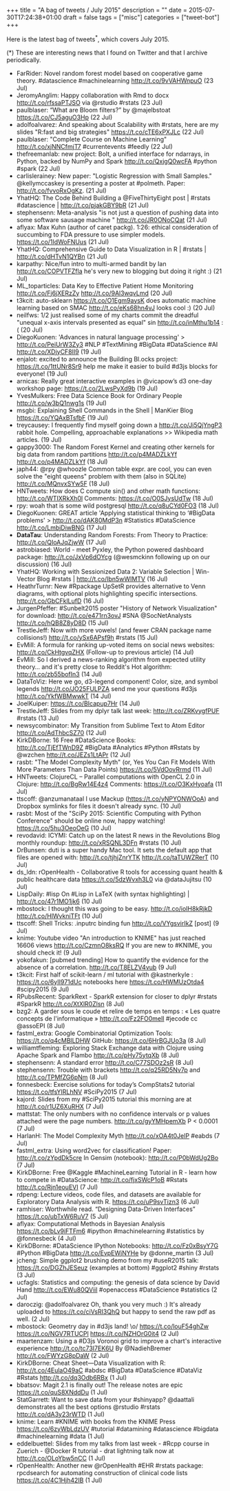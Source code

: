 +++
title = "A bag of tweets / July 2015"
description = ""
date = 2015-07-30T17:24:38+01:00
draft = false
tags = ["misc"]
categories = ["tweet-bot"]
+++

Here is the latest bag of tweets<sup>*</sup>, which covers July 2015.

<!--more-->

(*) These are interesting news that I found on Twitter and that I archive periodically.

* FarRider: Novel random forest model based on cooperative game theory. #datascience #machinelearning <http://t.co/9vVAHWnpuO> (23 Jul)
* JeromyAnglim: Happy collaboration with Rmd to docx <http://t.co/rfssaPTJSO> via @rstudio #rstats (23 Jul)
* paulblaser: “What are Bloom filters?” by @majelbstoat <https://t.co/CJ5aguO3Hp> (22 Jul)
* adolfoalvarez: And speaking about Scalability with #rstats, here are my slides "R:fast and big strategies" <https://t.co/cTE6xPXJLc> (22 Jul)
* paulblaser: "Complete Course on Machine Learning" <http://t.co/xjNNCfmjT7> #currentevents #feedly (22 Jul)
* thefreemanlab: new project: Bolt, a unified interface for ndarrays, in Python, backed by NumPy and Spark <http://t.co/QxjgQ0wcFA> #python #spark (22 Jul)
* carlislerainey: New paper: "Logistic Regression with Small Samples." @kellymccaskey is presenting a poster at #polmeth. Paper: <http://t.co/fvvoRxOgKz>. (21 Jul)
* YhatHQ: The Code Behind Building a @FiveThirtyEight post | #rstats #datascience | <http://t.co/pjakGBY9bR> (21 Jul)
* stephensenn: Meta-analysis "is not just a question of pushing data into some software sausage machine " <http://t.co/JR0ONoCQat> (21 Jul)
* aflyax: Max Kuhn (author of caret packg). 1:26: ethical consideration of succumbing to FDA pressure to use simpler models. <https://t.co/1IdWoFNUus> (21 Jul)
* YhatHQ: Comprehensive Guide to Data Visualization in R | #rstats | <http://t.co/dHTvN1QYBn> (21 Jul)
* karpathy: Nice/fun intro to multi-armed bandit by Ian <http://t.co/COPVTFZfla> he's very new to blogging but doing it right :) (21 Jul)
* ML_toparticles: Data Key to Effective Patient Home Monitoring <http://t.co/Fj6jXERzZy> <http://t.co/9Al3wqvLmd> (20 Jul)
* t3kcit: auto-sklearn <https://t.co/O1Egm9aysK> does automatic machine learning based on SMAC <http://t.co/eKs68hn4vJ> looks cool :) (20 Jul)
* neilfws: 1/2 just realised some of my charts commit the dreadful "unequal x-axis intervals presented as equal" sin <http://t.co/inMthu1b14> :( (20 Jul)
* DiegoKuonen: 'Advances in natural language processing' > <http://t.co/PeiUrW3Zy3> #NLP #TextMining #BigData #DataScience #AI <http://t.co/XDjyCF8II9> (19 Jul)
* enjalot: excited to announce the Building Bl.ocks project: <https://t.co/1ttUNr8Sr9> help me make it easier to build #d3js blocks for everyone! (19 Jul)
* arnicas: Really great interactive examples in @vicapow’s d3 one-day workshop page: <https://t.co/2LwsPyXd9b> (19 Jul)
* YvesMulkers: Free Data Science Book for Ordinary People <http://t.co/w3bQ1nwg1s> (19 Jul)
* msgbi: Explaining Shell Commands in the Shell | ManKier Blog <https://t.co/YQAxBTsfbF> (19 Jul)
* treycausey: I frequently find myself going down a <http://t.co/Ji5QjYngP3> rabbit hole. Compelling, approachable explanations >> Wikipedia math articles. (19 Jul)
* gappy3000: The Random Forest Kernel and creating other kernels for big data from random partitions <http://t.co/p4MADZLkYf> <http://t.co/p4MADZLkYf> (18 Jul)
* japh44: @rpy @whoozle Common table expr. are cool, you can even solve the "eight queens" problem with them (also in SQLite) <http://t.co/MQnvxSYw5F> (18 Jul)
* HNTweets: How does C compute sin() and other math functions: <http://t.co/WTIXRkXh0l> Comments: <https://t.co/O0SJysUdTw> (18 Jul)
* rpy: woah that is some wild postgresql <http://t.co/q8uCYd0FO3> (18 Jul)
* DiegoKuonen: GREAT article 'Applying statistical thinking to ‘#BigData problems' > <http://t.co/dAK80MdP3n> #Statistics #DataScience <http://t.co/LmbjDiwBNG> (17 Jul)
* __DataTau__: Understanding Random Forests: From Theory to Practice: <http://t.co/QIoAJqZjwW> (17 Jul)
* astrobiased: World - meet Pyxley, the Python powered dashboard package: <http://t.co/JxVp6dOYcg> (@wesmckinn following up on our discussion) (16 Jul)
* YhatHQ: Working with Sessionized Data 2: Variable Selection | Win-Vector Blog #rstats | <http://t.co/Ibn5wWIMTV> (16 Jul)
* HeathrTurnr: New #Rpackage UpSetR provides alternative to Venn diagrams, with optional plots highlighting specific intersections. <http://t.co/GbCFklLufD> (16 Jul)
* JurgenPfeffer: #Sunbelt2015 poster "History of Network Visualization" for download: <http://t.co/e471rn3ovJ> #SNA @SocNetAnalysts <http://t.co/hQB8Z8yD8D> (15 Jul)
* TrestleJeff: Now with more vowels! (and fewer CRAN package name collisions!) <http://t.co/ySx6APsf9h> #rstats (15 Jul)
* EvMill: A formula for ranking up-voted items on social news websites: <http://t.co/CkHtgvqZHX>  (Follow-up to previous article) (14 Jul)
* EvMill: So I derived a news-ranking algorithm from expected utility theory… and it's pretty close to Reddit's Hot algorithm: <http://t.co/zb55bofIn3> (14 Jul)
* DataToViz: Here we go, d3-legend component! Color, size, and symbol legends <http://t.co/JO25FULPZA> send me your questions #d3js <http://t.co/YkfWBMwwkT> (14 Jul)
* JoelKuiper: <https://t.co/BIcapup7Hr> (14 Jul)
* TrestleJeff: Slides from my dplyr talk last week: <http://t.co/ZRKvygfPUF> #rstats (13 Jul)
* newsycombinator: My Transition from Sublime Text to Atom Editor <http://t.co/AdThbcSZ70> (12 Jul)
* KirkDBorne: 16 Free #DataScience Books: <http://t.co/TjEfTWnD9Z> #BigData #Analytics #Python #Rstats by @wzchen <http://t.co/JEZs1LtAPr> (12 Jul)
* rasbt: "The Model Complexity Myth"  (or, Yes You Can Fit Models With More Parameters Than Data Points) <https://t.co/5VdOovRrmd> (11 Jul)
* HNTweets: ClojureCL – Parallel computations with OpenCL 2.0 in Clojure: <http://t.co/BgRw14E4z4> Comments: <https://t.co/O3KxHyoafa> (11 Jul)
* ttscoff: @anzumanataal I use Mackup (<https://t.co/yNPYONWOoA>) and Dropbox symlinks for files it doesn't already sync. (10 Jul)
* rasbt: Most of the "SciPy 2015: Scientific Computing with Python Conference" should be online now, happy watching! <https://t.co/5hu3OeoOeG> (10 Jul)
* revodavid: ICYMI: Catch up on the latest R news in the Revolutions Blog monthly roundup: <http://t.co/xRSQNL3DFn> #rstats (10 Jul)
* DrBunsen: duti is a super handy Mac tool. It sets the default app that files are opened with: <http://t.co/tjhjZnrYTK> <http://t.co/taTUWZRerT> (10 Jul)
* ds_ldn: rOpenHealth - Collaborative R tools for accessing quant health & public healthcare data <https://t.co/5dzWvxh3L0> via @dataJujitsu (10 Jul)
* LispDaily: #lisp On #Lisp in LaTeX (with syntax highlighting) | <http://t.co/47r1MO1jk6> (10 Jul)
* mbostock: I thought this was going to be easy. <http://t.co/ioIH8kRjkD> <http://t.co/HlWvkniTFt> (10 Jul)
* ttscoff: Shell Tricks: .inputrc binding fun <http://t.co/VYgsvirIkZ> [post] (9 Jul)
* knime: Youtube video "An introduction to KNIME" has just reached 16606 views <http://t.co/CzmnO8ksRQ> If you are new to #KNIME, you should check it! (9 Jul)
* yokofakun: [pubmed trending] How to quantify the evidence for the absence of a correlation. <http://t.co/T8ELZV4vub> (9 Jul)
* t3kcit: First half of scikit-learn / ml tutorial with @kastnerkyle : <https://t.co/6yII971dUc> notebooks here <https://t.co/HWMUzOtda4> #scipy2015 (9 Jul)
* RPubsRecent: SparkRext - SparkR extension for closer to dplyr #rstats #SparkR <http://t.co/XtXlR0Zlsn> (8 Jul)
* bzg2: A garder sous le coude et relire de temps en temps : « Les quatre concepts de l'informatique » <http://t.co/Fz2FO0melI> #jecode cc @assoEPI (8 Jul)
* fastml_extra: Google Combinatorial Optimization Tools: <https://t.co/q4cMBlLDHW> GitHub: <https://t.co/6HrBGJUo3a> (8 Jul)
* williamtfleming: Exploring Stack Exchange data with Clojure using Apache Spark and Flambo <http://t.co/pHy75ytqXb> (8 Jul)
* stephensenn: A standard error <http://t.co/C77SDOz2sR> (8 Jul)
* stephensenn: Trouble with brackets <http://t.co/q25RD5Nv7p> and <http://t.co/TPMfZG6pNm> (8 Jul)
* fonnesbeck: Exercise solutions for today’s CompStats2 tutorial <https://t.co/tfsYIRLhNV> #SciPy2015 (7 Jul)
* kajord: Slides from my #SciPy2015 tutorial this morning are at <http://t.co/r1UZ6XuRHX> (7 Jul)
* mattstat: The only numbers with no confidence intervals or p values attached were the page numbers. <http://t.co/gyYMHpemXb> P < 0.0001 (7 Jul)
* HarlanH: The Model Complexity Myth <http://t.co/xOA4t0JelP> #eabds (7 Jul)
* fastml_extra: Using word2vec for classification! Paper: <http://t.co/zYpdDk5cre> In Gensim (notebook): <http://t.co/P0bWdUg2Bo> (7 Jul)
* KirkDBorne: Free @Kaggle #MachineLearning Tutorial in R - learn how to compete in #DataScience: <http://t.co/fjxSWcP1oB> #Rstats <http://t.co/Rjn1eouEVI> (7 Jul)
* rdpeng: Lecture videos, code files, and datasets are available for Exploratory Data Analysis with R. <https://t.co/uP9svTizn3> (6 Jul)
* ramhiser: Worthwhile read. “Designing Data-Driven Interfaces” <https://t.co/ubTxW6RuV7> (5 Jul)
* aflyax: Computational Methods in Bayesian Analysis <https://t.co/bLv9iFTFm6> #ipython #machinelearning #statistics by @fonnesbeck (4 Jul)
* KirkDBorne: #DataScience IPython Notebooks: <http://t.co/Fz0xBsyY7G> #Python #BigData <http://t.co/EvpEWjNYHe> by @donne_martin (3 Jul)
* jcheng: Simple ggplot2 brushing demo from my #useR2015 talk: <https://t.co/DGZhJESeuz> (examples at bottom) #ggplot2 #shiny #rstats (3 Jul)
* ucfagls: Statistics and computing: the genesis of data science by David Hand <http://t.co/EWu80QViil> #openaccess #DataScience #statistics (2 Jul)
* daroczig: @adolfoalvarez Oh, thank you very much :) It's already uploaded to <https://t.co/ciVsRI3QhQ> but happy to send the raw pdf as well. (2 Jul)
* mbostock: Geometry day in #d3js land! \o/ <https://t.co/louF54ghZw> <https://t.co/NGV7RTUCPl> <https://t.co/NZHOrG0it4> (2 Jul)
* maartenzam: Using a #D3js Voronoi grid to improve a chart's interactive experience <http://t.co/tc73I7EK6U> By @NadiehBremer <http://t.co/FWYzG8pDaW> (2 Jul)
* KirkDBorne: Cheat Sheet—Data Visualization with R: <http://t.co/4EulaO49aC> #abdsc #BigData #DataScience #DataViz #Rstats <http://t.co/dq3Odb6RBx> (1 Jul)
* bbatsov: Magit 2.1 is finally out! The release notes are epic <https://t.co/quS8XNddDu> (1 Jul)
* StatGarrett: Want to save data from your #shinyapp? @daattali demonstrates all the best options @rstudio #rstats <http://t.co/dA3y23rWTD> (1 Jul)
* knime: Learn #KNIME with books from the KNIME Press <https://t.co/6zyWbLdzUV> #tutorial #datamining #datascience #bigdata #machinelearning #data (1 Jul)
* eddelbuettel: Slides from my talks from last week - #Rcpp course in Zuerich  - @Docker R tutorial   - drat lightning talk  now at <http://t.co/OLoYbw5nCC> (1 Jul)
* rOpenHealth: Another new @rOpenHealth #EHR #rstats package: rpcdsearch for automating construction of clinical code lists <https://t.co/4C1Hjh42IB> (1 Jul)
